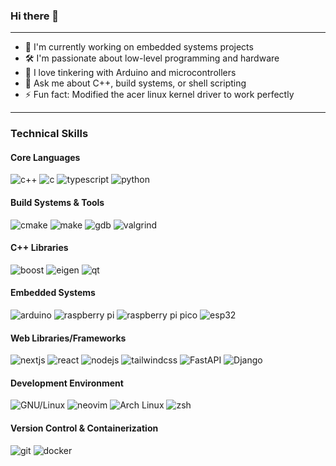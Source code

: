 ### Hi there 👋
<!--
**ZaneFerns360/ZaneFerns360** is a ✨ *special* ✨ repository because its `README.md` (this file) appears on your GitHub profile.
--->
---
- 🔭 I'm currently working on embedded systems projects
- 🛠️ I'm passionate about low-level programming and hardware
- 🤖 I love tinkering with Arduino and microcontrollers
- 💭 Ask me about C++, build systems, or shell scripting
- ⚡ Fun fact: Modified the acer linux kernel driver to work perfectly
---
### Technical Skills
#### Core Languages
<p>
  <img src="https://img.shields.io/badge/C++-00599C?style=for-the-badge&logo=cplusplus&logoColor=white" alt="c++">
  <img src="https://img.shields.io/badge/c-%2300599C.svg?style=for-the-badge&logo=c&logoColor=white" alt="c">
  <img src="https://img.shields.io/badge/TypeScript-3178C6?style=for-the-badge&logo=typescript&logoColor=white" alt="typescript">
  <img src="https://img.shields.io/badge/Python-14354C?style=for-the-badge&logo=python&logoColor=yellow" alt="python">
</p>

#### Build Systems & Tools
<p>
  <img src="https://img.shields.io/badge/CMake-064F8C?style=for-the-badge&logo=cmake&logoColor=white" alt="cmake">
  <img src="https://img.shields.io/badge/Make-A42E2B?style=for-the-badge&logo=gnu&logoColor=white" alt="make">
  <img src="https://img.shields.io/badge/GDB-A42E2B?style=for-the-badge&logo=gnu&logoColor=white" alt="gdb">
  <img src="https://img.shields.io/badge/Valgrind-000000?style=for-the-badge&logo=v&logoColor=white" alt="valgrind">
</p>

#### C++ Libraries
<p>
  <img src="https://img.shields.io/badge/Boost-000000?style=for-the-badge&logo=boost&logoColor=white" alt="boost">
  <img src="https://img.shields.io/badge/Eigen-00599C?style=for-the-badge&logo=cpp&logoColor=white" alt="eigen">
  <img src="https://img.shields.io/badge/Qt-41CD52?style=for-the-badge&logo=qt&logoColor=white" alt="qt">
</p>

#### Embedded Systems
<p>
  <img src="https://img.shields.io/badge/Arduino-00979D?style=for-the-badge&logo=arduino&logoColor=white" alt="arduino">
  <img src="https://img.shields.io/badge/Raspberry%20Pi-A22846?style=for-the-badge&logo=raspberrypi&logoColor=white" alt="raspberry pi">
  <img src="https://img.shields.io/badge/Raspberry%20Pi%20Pico-A22846?style=for-the-badge&logo=raspberrypi&logoColor=white" alt="raspberry pi pico">
  <img src="https://img.shields.io/badge/ESP32-E7352C?style=for-the-badge&logo=espressif&logoColor=white" alt="esp32">
</p>

#### Web Libraries/Frameworks
<p>
  <img src="https://img.shields.io/badge/Next.js-000000.svg?style=for-the-badge&logo=Next.js&labelColor=000000" alt="nextjs">
  <img src="https://img.shields.io/badge/react-%2320232a.svg?style=for-the-badge&logo=react&logoColor=%2361DAFB" alt="react">
  <img src="https://img.shields.io/badge/Node.js-43853D?style=for-the-badge&logo=node.js&logoColor=white" alt="nodejs">
  <img src="https://img.shields.io/badge/tailwindcss-%2338B2AC.svg?style=for-the-badge&logo=tailwind-css&logoColor=white" alt="tailwindcss">
  <img src="https://img.shields.io/badge/FastAPI-005571?style=for-the-badge&logo=fastapi&logoColor=white" alt="FastAPI">
  <img src="https://img.shields.io/badge/Django-092E20?style=for-the-badge&logo=django&logoColor=white" alt="Django">
</p>

#### Development Environment
<p>
  <img src="https://img.shields.io/badge/GNU%2FLinux-FCC624?style=for-the-badge&logo=linux&logoColor=black" alt="GNU/Linux">
  <img src="https://img.shields.io/badge/NeoVim-%2357A143.svg?&style=for-the-badge&logo=neovim&logoColor=white" alt="neovim">
  <img src="https://img.shields.io/badge/Arch_Linux-1793D1?style=for-the-badge&logo=arch-linux&logoColor=white" alt="Arch Linux">
  <img src="https://img.shields.io/badge/zsh-F15A24?style=for-the-badge&logo=zsh&logoColor=white" alt="zsh">
</p>

#### Version Control & Containerization
<p>
  <img src="https://img.shields.io/badge/git-%23F05033.svg?style=for-the-badge&logo=git&logoColor=white" alt="git">
  <img src="https://img.shields.io/badge/docker-2496ED?style=for-the-badge&logo=docker&logoColor=white" alt="docker">
</p>
